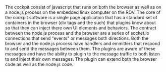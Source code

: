 The cockpit consist of javascript that runs on both the browser as well as on a node.js process on the embedded linux computer on the ROV.
The core of the cockpit software is a single page application that has a standard set of containers in the browser (div tags and the such) that plugins know about so that they can inject there own UI elements and behaviors.
The contract between the node.js process and the browser are a series of socket.io connections that send "events" or messages both directions.  Both the browser and the node.js process have handlers and emmitters that respond to and send the messages between them.  The plugins are aware of these messages and have the ability to plugin to the message traffic to both listen to and inject their own messages.  The plugin can extend both the browser code as well as the node.js code.
